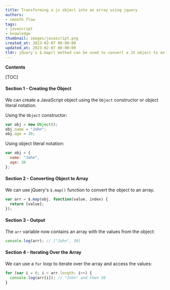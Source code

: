 ```yaml
---
title: Transforming a js object into an array using jquery
authors:
- smooth_flow
tags:
- javascript
- knowledge
thumbnail: images/javascript.png
created_at: 2023-02-07 00:00:00
updated_at: 2023-02-07 00:00:00
tldr: jQuery`s $.map() method can be used to convert a JS object to an array.
---
```


**Contents**

[TOC]

#### Section 1 - Creating the Object

We can create a JavaScript object using the `Object` constructor or object literal notation.

Using the `Object` constructor:

```javascript
var obj = new Object();
obj.name = "John";
obj.age = 30;
```

Using object literal notation:

```javascript
var obj = {
  name: "John",
  age: 30
};
```

#### Section 2 - Converting Object to Array

We can use jQuery's `$.map()` function to convert the object to an array.

```javascript
var arr = $.map(obj, function(value, index) {
  return [value];
});
```

#### Section 3 - Output

The `arr` variable now contains an array with the values from the object:

```javascript
console.log(arr); // ["John", 30]
```

#### Section 4 - Iterating Over the Array

We can use a `for` loop to iterate over the array and access the values:

```javascript
for (var i = 0; i < arr.length; i++) {
  console.log(arr[i]); // "John" and then 30
}
```
